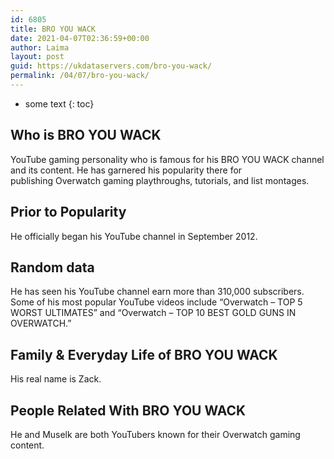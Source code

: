 ```yaml
---
id: 6805
title: BRO YOU WACK
date: 2021-04-07T02:36:59+00:00
author: Laima
layout: post
guid: https://ukdataservers.com/bro-you-wack/
permalink: /04/07/bro-you-wack/
---
```


* some text
{: toc}


## Who is BRO YOU WACK
                  
                  
                  
YouTube gaming personality who is famous for his BRO YOU WACK channel and its content. He has garnered his popularity there for publishing Overwatch gaming playthroughs, tutorials, and list montages. 
                  
              
            
              
            
                
                
                
## Prior to Popularity
                  
                  
                  
He officially began his YouTube channel in September 2012. 
                  
              
            
              
            
                
                
                
## Random data
                  
                  
                  
He has seen his YouTube channel earn more than 310,000 subscribers. Some of his most popular YouTube videos include &#8220;Overwatch &#8211; TOP 5 WORST ULTIMATES&#8221; and &#8220;Overwatch &#8211; TOP 10 BEST GOLD GUNS IN OVERWATCH.&#8221;
                  
              
            
              
            
                
                
                
## Family & Everyday Life of BRO YOU WACK
                  
                  
                  
His real name is Zack. 
                  
              
            
              
            
                
                
                
## People Related With BRO YOU WACK
                  
                  
                  
He and Muselk are both YouTubers known for their Overwatch gaming content. 
                  
              
            
              
            
                
              
            
              
              
            
            
              
            
          
          
          
